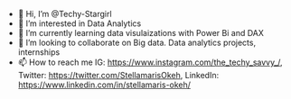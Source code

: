 - 👋 Hi, I’m @Techy-Stargirl
- 👀 I’m interested in Data Analytics
- 🌱 I’m currently learning data visulaizations with Power Bi and DAX
- 💞️ I’m looking to collaborate on Big data. Data analytics projects, internships 
- 📫 How to reach me IG: https://www.instagram.com/the_techy_savvy_/, Twitter: https://twitter.com/StellamarisOkeh, LinkedIn: https://www.linkedin.com/in/stellamaris-okeh/

<!---
Techy-Stargirl/Techy-Stargirl is a ✨ special ✨ repository because its `README.md` (this file) appears on your GitHub profile.
You can click the Preview link to take a look at your changes.
--->
